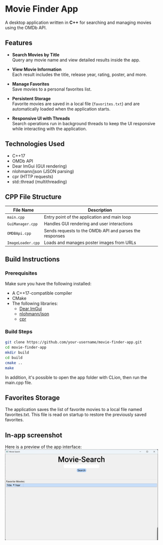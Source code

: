 # Movie Finder App

A desktop application written in **C++** for searching and managing movies using the OMDb API.

## Features

- **Search Movies by Title**  
  Query any movie name and view detailed results inside the app.

- **View Movie Information**  
  Each result includes the title, release year, rating, poster, and more.

- **Manage Favorites**  
  Save movies to a personal favorites list.

- **Persistent Storage**  
  Favorite movies are saved in a local file (`favorites.txt`) and are automatically loaded when the application starts.

- **Responsive UI with Threads**  
  Search operations run in background threads to keep the UI responsive while interacting with the application.

## Technologies Used

- C++17
- OMDb API
- Dear ImGui (GUI rendering)
- nlohmann/json (JSON parsing)
- cpr (HTTP requests)
- std::thread (multithreading)

## CPP File Structure

| File Name         | Description                                                  |
|-------------------|--------------------------------------------------------------|
| `main.cpp`        | Entry point of the application and main loop                 |
| `GuiManager.cpp`  | Handles GUI rendering and user interactions                  |
| `OMDBApi.cpp`     | Sends requests to the OMDb API and parses the responses      |
| `ImageLoader.cpp` | Loads and manages poster images from URLs                    |

## Build Instructions

### Prerequisites

Make sure you have the following installed:

- A C++17-compatible compiler
- CMake
- The following libraries:
  - [Dear ImGui](https://github.com/ocornut/imgui)
  - [nlohmann/json](https://github.com/nlohmann/json)
  - [cpr](https://github.com/libcpr/cpr)

### Build Steps


```bash
git clone https://github.com/your-username/movie-finder-app.git
cd movie-finder-app
mkdir build
cd build
cmake ..
make
```

In addition, it's possible to open the app folder with CLion, then run the main.cpp file.

## Favorites Storage
The application saves the list of favorite movies to a local file named favorites.txt.
This file is read on startup to restore the previously saved favorites.

## In-app screenshot
Here is a preview of the app interface:
![App Screenshot](screenshot.png)

